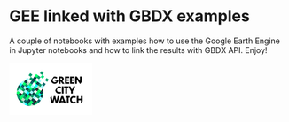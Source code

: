 # GEE linked with GBDX examples
A couple of notebooks with examples how to use the Google Earth Engine in
Jupyter notebooks and how to link the results with GBDX API.
Enjoy!




![alt text](https://github.com/krakchris/GCW_toolkit/blob/master/images/GCW--PNG_small.png)
